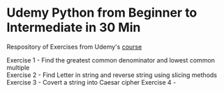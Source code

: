 # Udemy Python from Beginner to Intermediate in 30 Min
Respository of Exercises from Udemy's [course](https://www.udemy.com/python-from-beginner-to-expert-starter-free/)

Exercise 1 - Find the greatest common denominator and lowest common multiple  
Exercise 2 - Find Letter in string and reverse string using slicing methods <br />
Exercise 3 - Covert a string into Caesar cipher
Exercise 4 - 
